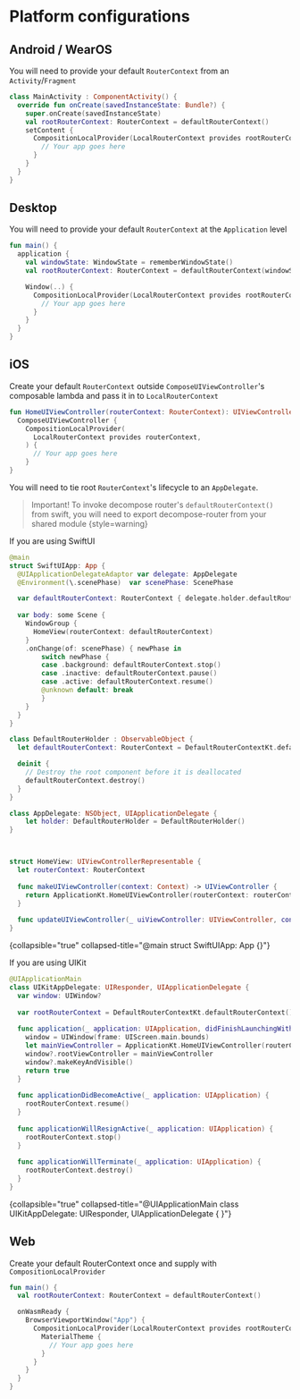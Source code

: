 # Platform configurations

## Android / WearOS

You will need to provide your default `RouterContext` from an `Activity`/`Fragment`

```kotlin
class MainActivity : ComponentActivity() {
  override fun onCreate(savedInstanceState: Bundle?) {
    super.onCreate(savedInstanceState)
    val rootRouterContext: RouterContext = defaultRouterContext()
    setContent {
      CompositionLocalProvider(LocalRouterContext provides rootRouterContext) {
        // Your app goes here
      }
    }
  }
}
```

## Desktop

You will need to provide your default `RouterContext` at the `Application` level

```kotlin
fun main() {
  application {
    val windowState: WindowState = rememberWindowState()
    val rootRouterContext: RouterContext = defaultRouterContext(windowState = windowState)

    Window(..) {
      CompositionLocalProvider(LocalRouterContext provides rootRouterContext) {
        // Your app goes here
      }
    }
  }
}
```

## iOS

Create your default `RouterContext` outside `ComposeUIViewController`'s composable lambda and pass it in to `LocalRouterContext`

```kotlin
fun HomeUIViewController(routerContext: RouterContext): UIViewController =
  ComposeUIViewController {
    CompositionLocalProvider(
      LocalRouterContext provides routerContext,
    ) {
      // Your app goes here
    }
}
```

You will need to tie root `RouterContext`'s lifecycle to an `AppDelegate`.

> Important!
> To invoke decompose router's `defaultRouterContext()` from swift, you will need to export decompose-router from your shared module
{style=warning}

If you are using SwiftUI
```Swift
@main
struct SwiftUIApp: App {
  @UIApplicationDelegateAdaptor var delegate: AppDelegate
  @Environment(\.scenePhase)  var scenePhase: ScenePhase

  var defaultRouterContext: RouterContext { delegate.holder.defaultRouterContext }
  
  var body: some Scene {
    WindowGroup {
      HomeView(routerContext: defaultRouterContext)
    }
    .onChange(of: scenePhase) { newPhase in
        switch newPhase {
        case .background: defaultRouterContext.stop()
        case .inactive: defaultRouterContext.pause()
        case .active: defaultRouterContext.resume()
        @unknown default: break
        }
    }
  }
}

class DefaultRouterHolder : ObservableObject {
  let defaultRouterContext: RouterContext = DefaultRouterContextKt.defaultRouterContext()

  deinit {
    // Destroy the root component before it is deallocated
    defaultRouterContext.destroy()
  }
}

class AppDelegate: NSObject, UIApplicationDelegate {
    let holder: DefaultRouterHolder = DefaultRouterHolder()
}



struct HomeView: UIViewControllerRepresentable {
  let routerContext: RouterContext
  
  func makeUIViewController(context: Context) -> UIViewController {
    return ApplicationKt.HomeUIViewController(routerContext: routerContext)
  }
  
  func updateUIViewController(_ uiViewController: UIViewController, context: Context) {}
}

```
{collapsible="true" collapsed-title="@main struct SwiftUIApp: App {}"}

If you are using UIKit
```Swift
@UIApplicationMain
class UIKitAppDelegate: UIResponder, UIApplicationDelegate {
  var window: UIWindow?
  
  var rootRouterContext = DefaultRouterContextKt.defaultRouterContext()
  
  func application(_ application: UIApplication, didFinishLaunchingWithOptions launchOptions: [UIApplication.LaunchOptionsKey: Any]?) -> Bool {
    window = UIWindow(frame: UIScreen.main.bounds)
    let mainViewController = ApplicationKt.HomeUIViewController(routerContext: rootRouterContext)
    window?.rootViewController = mainViewController
    window?.makeKeyAndVisible()
    return true
  }
  
  func applicationDidBecomeActive(_ application: UIApplication) {
    rootRouterContext.resume()
  }
  
  func applicationWillResignActive(_ application: UIApplication) {
    rootRouterContext.stop()
  }
  
  func applicationWillTerminate(_ application: UIApplication) {
    rootRouterContext.destroy()
  }
}
```
{collapsible="true" collapsed-title="@UIApplicationMain class UIKitAppDelegate: UIResponder, UIApplicationDelegate { }"}

## Web
Create your default RouterContext once and supply with `CompositionLocalProvider` 

```kotlin
fun main() {
  val rootRouterContext: RouterContext = defaultRouterContext()

  onWasmReady {
    BrowserViewportWindow("App") {
      CompositionLocalProvider(LocalRouterContext provides rootRouterContext) {
        MaterialTheme {
          // Your app goes here
        }
      }
    }
  }
}
```
